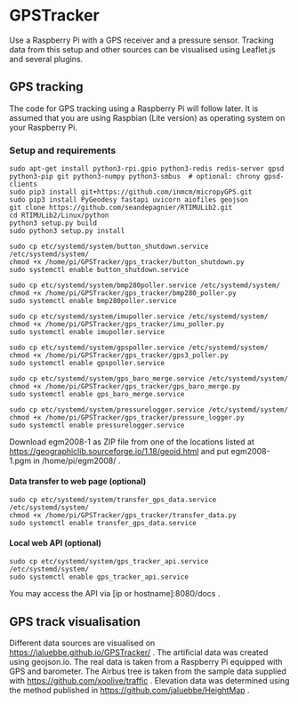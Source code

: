 # GPSTracker
Use a Raspberry Pi with a GPS receiver and a pressure sensor. 
Tracking data from this setup and other sources can be visualised using 
Leaflet.js and several plugins. 

## GPS tracking
The code for GPS tracking using a Raspberry Pi will follow later. It is
assumed that you are using Raspbian (Lite version) as operating system on your 
Raspberry Pi. 
### Setup and requirements
```
sudo apt-get install python3-rpi.gpio python3-redis redis-server gpsd
python3-pip git python3-numpy python3-smbus  # optional: chrony gpsd-clients
sudo pip3 install git+https://github.com/inmcm/micropyGPS.git
sudo pip3 install PyGeodesy fastapi uvicorn aiofiles geojson
git clone https://github.com/seandepagnier/RTIMULib2.git
cd RTIMULib2/Linux/python
python3 setup.py build
sudo python3 setup.py install
```

```
sudo cp etc/systemd/system/button_shutdown.service /etc/systemd/system/
chmod +x /home/pi/GPSTracker/gps_tracker/button_shutdown.py
sudo systemctl enable button_shutdown.service
```

```
sudo cp etc/systemd/system/bmp280poller.service /etc/systemd/system/
chmod +x /home/pi/GPSTracker/gps_tracker/bmp280_poller.py
sudo systemctl enable bmp280poller.service
```

```
sudo cp etc/systemd/system/imupoller.service /etc/systemd/system/
chmod +x /home/pi/GPSTracker/gps_tracker/imu_poller.py
sudo systemctl enable imupoller.service
```

```
sudo cp etc/systemd/system/gpspoller.service /etc/systemd/system/
chmod +x /home/pi/GPSTracker/gps_tracker/gps3_poller.py
sudo systemctl enable gpspoller.service
```

```
sudo cp etc/systemd/system/gps_baro_merge.service /etc/systemd/system/
chmod +x /home/pi/GPSTracker/gps_tracker/gps_baro_merge.py
sudo systemctl enable gps_baro_merge.service
```

```
sudo cp etc/systemd/system/pressurelogger.service /etc/systemd/system/
chmod +x /home/pi/GPSTracker/gps_tracker/pressure_logger.py
sudo systemctl enable pressurelogger.service
```
Download egm2008-1 as ZIP file from one of the locations listed at 
https://geographiclib.sourceforge.io/1.18/geoid.html and put egm2008-1.pgm 
in /home/pi/egm2008/ .

#### Data transfer to web page (optional)
```
sudo cp etc/systemd/system/transfer_gps_data.service /etc/systemd/system/
chmod +x /home/pi/GPSTracker/gps_tracker/transfer_data.py
sudo systemctl enable transfer_gps_data.service
```

#### Local web API (optional)
```
sudo cp etc/systemd/system/gps_tracker_api.service /etc/systemd/system/
sudo systemctl enable gps_tracker_api.service
```
You may access the API via [ip or hostname]:8080/docs .

## GPS track visualisation
Different data sources are visualised on 
https://jaluebbe.github.io/GPSTracker/ .
The artificial data was created using geojson.io. 
The real data is taken from a Raspberry Pi equipped with GPS and barometer. 
The Airbus tree is taken from the sample data supplied with 
https://github.com/xoolive/traffic .
Elevation data was determined using the method published in 
https://github.com/jaluebbe/HeightMap .
